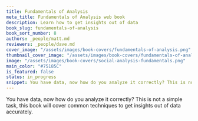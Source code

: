 ```yaml
---
title: Fundamentals of Analysis
meta_title: Fundamentals of Analysis web book
description: Learn how to get insights out of data
book_slug: fundamentals-of-analysis
book_sort_number: 8
authors: _people/matt.md
reviewers: _people/dave.md
cover_image: "/assets/images/book-covers/fundamentals-of-analysis.png"
thumbnail_cover_image: "/assets/images/book-covers/fundamentals-of-analysis@thumbnail.png"
image: "/assets/images/book-covers/social-analysis-fundamentals.png"
main_color: "#75185C"
is_featured: false
status: in_progress
snippet: You have data, now how do you analyze it correctly? This is not a simple task, this book will cover common techniques to get insights out of data accurately.
---
```

You have data, now how do you analyze it correctly? This is not a simple task, this book will cover common techniques to get insights out of data accurately.
